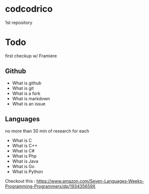 # codcodrico
1st repository


# Todo

first checkup w/ Framiere

## Github

* What is github
* What is git 
* What is a fork
* What is markdown
* What is an issue


## Languages

no more than 30 min of research for each

* What is C
* What is C++
* What is C#
* What is Php
* What is Java
* What is Go
* What is Python


Checkout this : https://www.amazon.com/Seven-Languages-Weeks-Programming-Programmers/dp/193435659X


